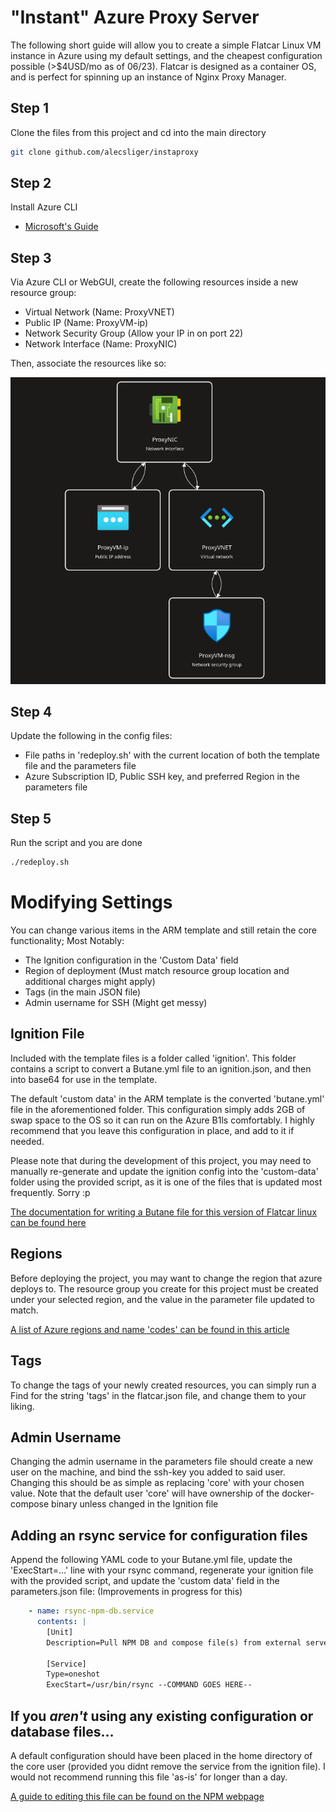 
# "Instant" Azure Proxy Server
The following short guide will allow you to create a simple Flatcar Linux VM instance in Azure using my default settings, and the cheapest configuration possible (>$4USD/mo as of 06/23). Flatcar is designed as a container OS, and is perfect for spinning up an instance of Nginx Proxy Manager.

## Step 1
Clone the files from this project and cd into the main directory
```bash
git clone github.com/alecsliger/instaproxy
```
## Step 2
Install Azure CLI
- [Microsoft's Guide](https://learn.microsoft.com/en-us/cli/azure/install-azure-cli)

## Step 3
Via Azure CLI or WebGUI, create the following resources inside a new resource group:
- Virtual Network (Name: ProxyVNET)
- Public IP (Name: ProxyVM-ip)
- Network Security Group (Allow your IP in on port 22)
- Network Interface (Name: ProxyNIC)

Then, associate the resources like so:

![ResourceVisualizer](images/diagram.png)

## Step 4
Update the following in the config files:

- File paths in 'redeploy.sh' with the current location of both the template file and the parameters file
- Azure Subscription ID, Public SSH key, and preferred Region in the parameters file

## Step 5

Run the script and you are done

```bash
./redeploy.sh
```

# Modifying Settings

You can change various items in the ARM template and still retain the core functionality; Most Notably:

- The Ignition configuration in the 'Custom Data' field
- Region of deployment (Must match resource group location and additional charges might apply)
- Tags (in the main JSON file)
- Admin username for SSH (Might get messy)

## Ignition File

Included with the template files is a folder called 'ignition'. This folder contains a script to convert a Butane.yml file to an ignition.json, and then into base64 for use in the template. 

The default 'custom data' in the ARM template is the converted 'butane.yml' file in the aforementioned folder. This configuration simply adds 2GB of swap space to the OS so it can run on the Azure B1ls comfortably. I highly recommend that you leave this configuration in place, and add to it if needed. 

Please note that during the development of this project, you may need to manually re-generate and update the ignition config into the 'custom-data' folder using the provided script, as it is one of the files that is updated most frequently. Sorry :p

[The documentation for writing a Butane file for this version of Flatcar linux can be found here](https://coreos.github.io/butane/config-flatcar-v1_0/)

## Regions

Before deploying the project, you may want to change the region that azure deploys to. The resource group you create for this project must be created under your selected region, and the value in the parameter file updated to match. 

[A list of Azure regions and name 'codes' can be found in this article](https://azuretracks.com/2021/04/current-azure-region-names-reference/)

## Tags

To change the tags of your newly created resources, you can simply run a Find for the string 'tags' in the flatcar.json file, and change them to your liking.

## Admin Username

Changing the admin username in the parameters file should create a new user on the machine, and bind the ssh-key you added to said user. Changing this should be as simple as replacing 'core' with your chosen value. Note that the default user 'core' will have ownership of the docker-compose binary unless changed in the Ignition file

## Adding an rsync service for configuration files

Append the following YAML code to your Butane.yml file, update the 'ExecStart=...' line with your rsync command, regenerate your ignition file with the provided script, and update the 'custom data' field in the parameters.json file: (Improvements in progress for this)

```yaml
    - name: rsync-npm-db.service
      contents: |
        [Unit]
        Description=Pull NPM DB and compose file(s) from external server

        [Service]
        Type=oneshot
        ExecStart=/usr/bin/rsync --COMMAND GOES HERE--
```
## If you *aren't* using any existing configuration or database files...
A default configuration should have been placed in the home directory of the core user (provided you didnt remove the service from the ignition file). I would not recommend running this file 'as-is' for longer than a day.

[A guide to editing this file can be found on the NPM webpage](https://nginxproxymanager.com/setup/#running-the-app)